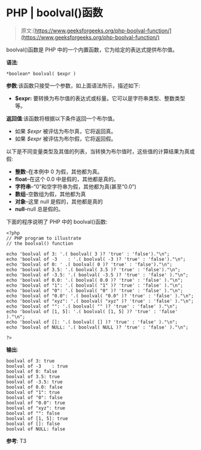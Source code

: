# PHP | boolval()函数

> 原文:[https://www.geeksforgeeks.org/php-boolval-function/](https://www.geeksforgeeks.org/php-boolval-function/)

boolval()函数是 PHP 中的一个内置函数，它为给定的表达式提供布尔值。

**语法**:

```
*boolean* boolval( $expr )
```

**参数**:该函数只接受一个参数，如上面语法所示，描述如下:

*   **$expr:** 要转换为布尔值的表达式或标量。它可以是字符串类型、整数类型等。

**返回值**:该函数将根据以下条件返回一个布尔值。

*   如果 *$expr* 被评估为布尔真，它将返回真。
*   如果 *$expr* 被评估为布尔假，它将返回假。

以下是不同变量类型及其值的列表，当转换为布尔值时，这些值的计算结果为真或假:

*   **整数**–在本例中 0 为假，其他都为真。
*   **float**–在这个 0.0 中是假的，其他都是真的。
*   **字符串**–“0”和空字符串为假，其他都为真(甚至“0.0”)
*   **数组**–空数组为假，其他都为真
*   **对象**–这里 null 是假的，其他都是真的
*   **null**–null 总是假的。

下面的程序说明了 PHP 中的 boolval()函数:

```
<?php
// PHP program to illustrate 
// the boolval() function

echo 'boolval of 3: '.( boolval( 3 )? 'true' : 'false')."\n";
echo 'boolval of -3    : '.( boolval( -3 )? 'true' : 'false')."\n";
echo 'boolval of 0: ' .( boolval( 0 )? 'true' : 'false')."\n";
echo 'boolval of 3.5: '.( boolval( 3.5 )? 'true' : 'false')."\n";
echo 'boolval of -3.5: '.( boolval( -3.5 )? 'true' : 'false' )."\n";
echo 'boolval of 0.0: '.( boolval( 0.0 )? 'true' : 'false' )."\n";
echo 'boolval of "1": '.( boolval( "1" )? 'true' : 'false' )."\n";
echo 'boolval of "0": '.( boolval( "0" )? 'true' : 'false' )."\n";
echo 'boolval of "0.0": '.( boolval( "0.0" )? 'true' : 'false' )."\n";
echo 'boolval of "xyz": '.( boolval( "xyz" )? 'true' : 'false' )."\n";
echo 'boolval of "": '.( boolval( "" )? 'true' : 'false' )."\n";
echo 'boolval of [1, 5]: '.( boolval( [1, 5] )? 'true' : 'false' )."\n";
echo 'boolval of []: '.( boolval( [] )? 'true' : 'false' )."\n";
echo 'boolval of NULL: '.( boolval( NULL )? 'true' : 'false' )."\n";

?>
```

**输出**:

```
boolval of 3: true
boolval of -3    : true
boolval of 0: false
boolval of 3.5: true
boolval of -3.5: true
boolval of 0.0: false
boolval of "1": true
boolval of "0": false
boolval of "0.0": true
boolval of "xyz": true
boolval of "": false
boolval of [1, 5]: true
boolval of []: false
boolval of NULL: false

```

**参考**:
T3